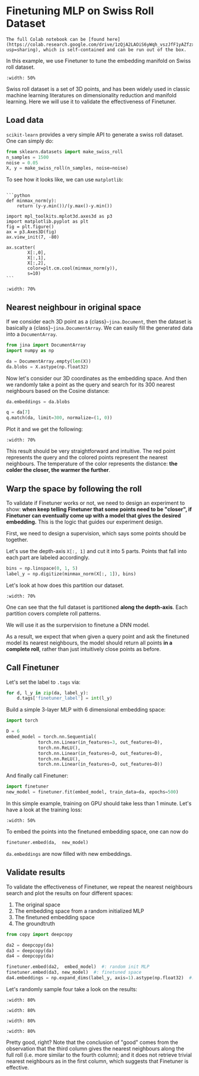 # Finetuning MLP on Swiss Roll Dataset

```{tip}
The full Colab notebook can be [found here](https://colab.research.google.com/drive/1zQjA2LAOiS6yWqh_vszJfF1yAZfzxaJZ?usp=sharing), which is self-contained and can be run out of the box.
```

In this example, we use Finetuner to tune the embedding manifold on Swiss roll dataset.

```{figure} swissroll.gif
:width: 50%
```

Swiss roll dataset is a set of 3D points, and has been widely used in classic machine learning literatures on dimensionality reduction and manifold learning. Here we will use it to validate the effectiveness of Finetuner.

## Load data

`scikit-learn` provides a very simple API to generate a swiss roll dataset. One can simply do:

```python
from sklearn.datasets import make_swiss_roll
n_samples = 1500
noise = 0.05
X, y = make_swiss_roll(n_samples, noise=noise)
```

To see how it looks like, we can use `matplotlib`:

````{dropdown} Code for plotting

```python
def minmax_norm(y):
    return (y-y.min())/(y.max()-y.min())

import mpl_toolkits.mplot3d.axes3d as p3
import matplotlib.pyplot as plt
fig = plt.figure()
ax = p3.Axes3D(fig)
ax.view_init(7, -80)

ax.scatter(
        X[:,0],
        X[:,1],
        X[:,2],
        color=plt.cm.cool(minmax_norm(y)),
        s=10)
```

````

```{figure} output_4_2.png
:width: 70% 
```


## Nearest neighbour in original space

If we consider each 3D point as a {class}`~jina.Document`, then the dataset is basically a {class}`~jina.DocumentArray`. We can easily fill the generated data into a `DocumentArray`.

```python
from jina import DocumentArray
import numpy as np

da = DocumentArray.empty(len(X))
da.blobs = X.astype(np.float32)
```

Now let's consider our 3D coordinates as the embedding space. And then we randomly take a point as the query and search for its 300 nearest neighbours based on the Cosine distance:

```python
da.embeddings = da.blobs

q = da[7]
q.match(da, limit=300, normalize=(1, 0))
```

Plot it and we get the following:

```{figure} output_9_1.png
:width: 70%
```

This result should be very straightforward and intuitive. The red point represents the query and the colored points represent the nearest neighbours. The temperature of the color represents the distance: **the colder the closer, the warmer the further**.

## Warp the space by following the roll

To validate if Finetuner works or not, we need to design an experiment to show: **when keep telling Finetuner that some points need to be "closer", if Finetuner can eventually come up with a model that gives the desired embedding.** This is the logic that guides our experiment design. 

First, we need to design a supervision, which says some points should be together.

Let's use the depth-axis `X[:, 1]` and cut it into 5 parts. Points that fall into each part are labeled accordingly.

```python
bins = np.linspace(0, 1, 5)
label_y = np.digitize(minmax_norm(X[:, 1]), bins)
```

Let's look at how does this partition our dataset. 

```{figure} output_13_2.png
:width: 70%
```

One can see that the full dataset is partitioned **along the depth-axis**. Each partition covers complete roll patterns.

We will use it as the surpervision to finetune a DNN model.

As a result, we expect that when given a query point and ask the finetuned model its nearest neighbours, the model should return all points **in a complete roll**, rather than just intuitively close points as before.

## Call Finetuner

Let's set the label to `.tags` via:

```python
for d, l_y in zip(da, label_y):
    d.tags['finetuner_label'] = int(l_y)
```

Build a simple 3-layer MLP with 6 dimensional embedding space:

```python
import torch

D = 6
embed_model = torch.nn.Sequential(
            torch.nn.Linear(in_features=3, out_features=D),
            torch.nn.ReLU(),
            torch.nn.Linear(in_features=D, out_features=D),
            torch.nn.ReLU(),
            torch.nn.Linear(in_features=D, out_features=D))
```

And finally call Finetuner:

```python
import finetuner
new_model = finetuner.fit(embed_model, train_data=da, epochs=500)
```

In this simple example, training on GPU should take less than 1 minute. Let's have a look at the
training loss:

```{figure} output_19_0.png
:width: 50%
```

To embed the points into the finetuned embedding space, one can now do

```python
finetuner.embed(da,  new_model)
```

`da.embeddings` are now filled with new embeddings.

## Validate results

To validate the effectiveness of Finetuner, we repeat the nearest neighbours search and plot the results on four different spaces:

1. The original space
2. The embedding space from a random initialized MLP
3. The finetuned embedding space
4. The groundtruth

```python
from copy import deepcopy

da2 = deepcopy(da)
da3 = deepcopy(da)
da4 = deepcopy(da)

finetuner.embed(da2,  embed_model)  #: random init MLP
finetuner.embed(da3, new_model)  #: finetuned space
da4.embeddings = np.expand_dims(label_y, axis=1).astype(np.float32)  #: groundtruth
```

Let's randomly sample four take a look on the results:

```{figure} output_25_0.png
:width: 80%
```
```{figure} output_25_1.png
:width: 80%
```
```{figure} output_25_2.png
:width: 80%
```
```{figure} output_25_3.png
:width: 80%
```

Pretty good, right? Note that the conclusion of "good" comes from the observation that the third column gives the nearest neighbours along the full roll (i.e. more similar to the fourth column); and it does not retrieve trivial nearest neighbours as in the first column, which suggests that Finetuner is effective.


